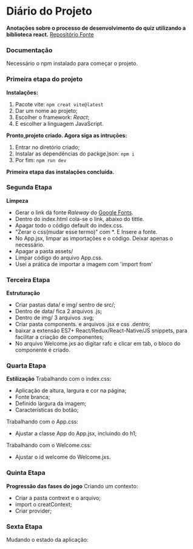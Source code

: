 # Diário do Projeto

**Anotações sobre o processo de desenvolvimento do quiz utilizando a biblioteca react.**
[Repositório Fonte](https://github.com/matheusbattisti/quiz_react)


### Documentação
Necessário o npm instalado para começar o projeto.

### Primeira etapa do projeto
**Instalações:**
1. Pacote vite: ``npm creat vite@latest`` 
2. Dar um nome ao projeto;
3. Escolher o framework: *React*;
4. E escolher a linguagem JavaScript.

**Pronto,projeto criado. Agora siga as intruções:**
1. Entrar no diretório criado;
2. Instalar as dependências do packge.json: ``npm i``
3. Por fim: ``npm run dev``

**Primeira etapa das instalações concluída.**

### Segunda Etapa
**Limpeza**

- Gerar o link da fonte *Raleway* do [Google Fonts](https://fonts.google.com/specimen/Raleway?query=rale).
- Dentro do index.html cola-se o link, abaixo do tittle.
- Apagar todo o código default do index.css.
- "Zerar o css(mudar esse termo)" com *. E Insere a fonte.
- No App.jsx, limpar as importações e o código. Deixar apenas o necessário.
- Apagar a pasta assets/
- Limpar código do arquivo App.css.
- Usei a prática de importar a imagem com 'import from'


### Terceira Etapa
**Estruturação**

- Criar pastas data/ e img/ sentro de src/;
- Dentro de data/ fica 2 arquivos .js;
- Dentro de img/ 3 arquivos .svg;
- Criar pasta components. e arquivos .jsx e css .dentro;
- baixar a extensão ES7+ React/Redux/React-Native/JS snippets, para facilitar a criação de componentes;
- No arquivo Welcome.jxs ao digitar rafc e clicar em tab, o bloco do componente é criado.

### Quarta Etapa
**Estilização**
Trabalhando com o index.css:
- Aplicação de altura, largura e cor na página;
- Fonte branca;
- Definido largura da imagem;
- Características do botão;

Trabalhando com o App.css:
- Ajustar a classe App do App.jsx, incluindo do h1;

Trabalhando com o Welcome.css:
- Ajustar o id welcome do Welcome.jxs.

### Quinta Etapa
**Progressão das fases do jogo**
Criando um contexto:
- Criar a pasta contrext e o arquivo;
- import o creatContext;
- Criar provider;


### Sexta Etapa
Mudando o estado da aplicação:



